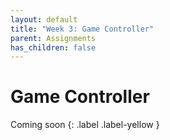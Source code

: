 ```yaml
---
layout: default
title: "Week 3: Game Controller"
parent: Assignments
has_children: false
---
```


# Game Controller

Coming soon 
{: .label .label-yellow }